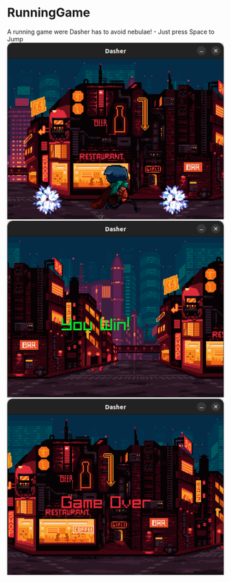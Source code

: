 # RunningGame
A running game were Dasher has to avoid nebulae! - Just press Space to Jump
![myimage](img1.png) <br>
![myimage](img2.png) <br>
![myimage](img3.png)
